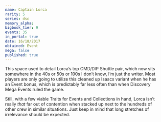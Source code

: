 ```yaml
---
name: Captain Lorca
rarity: 5
series: dsc
memory_alpha:
bigbook_tier: 9
events: 35
in_portal: true
date: 16/10/2017
obtained: Event
mega: false
published: true
---
```


This space used to detail Lorca’s top CMD/DIP Shuttle pair, which now sits somewhere in the 40s or 50s or 100s I don’t know, I’m just the writer. Most players are only going to utilize this cleaned up Isaacs variant when he has an Event bonus, which is predictably far less often than when Discovery Mega Events ruled the game.

Still, with a few viable Traits for Events and Collections in hand, Lorca isn’t really *that* far out of contention when stacked up next to the hundreds of other crew in similar situations. Just keep in mind that long stretches of irrelevance should be expected.
